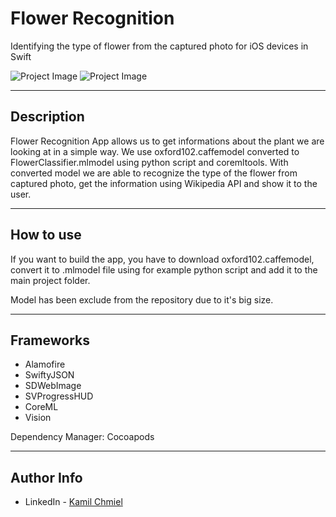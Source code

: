 # Flower Recognition

Identifying the type of flower from the captured photo for iOS devices in Swift

![Project Image](https://i.imgur.com/ak6cdFv.jpg?1) ![Project Image](https://i.imgur.com/lAQVQde.jpg?1)

---

## Description
Flower Recognition App allows us to get informations about the plant we are looking at in a simple way.
We use oxford102.caffemodel converted to FlowerClassifier.mlmodel using python script and coremltools. With converted model we are able to recognize the type of the flower from captured photo, get the information using Wikipedia API and show it to the user.

---

## How to use

If you want to build the app, you have to download oxford102.caffemodel, convert it to .mlmodel file using for example python script and add it to the main project folder.

Model has been exclude from the repository due to it's big size.

---

## Frameworks
- Alamofire
- SwiftyJSON
- SDWebImage
- SVProgressHUD
- CoreML
- Vision

Dependency Manager: Cocoapods

---

## Author Info

- LinkedIn - [Kamil Chmiel](https://www.linkedin.com/in/kamil-chmiel-597080156/)
